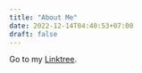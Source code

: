 ```yaml
---
title: "About Me"
date: 2022-12-14T04:40:53+07:00
draft: false
---
```


Go to my [Linktree](https://linktr.ee/adillaumam).
